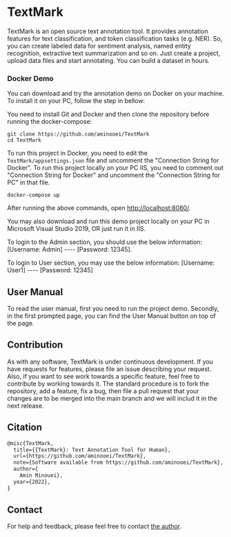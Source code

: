 # TextMark

TextMark is an open source text annotation tool. It provides annotation features for text classification, and token classification tasks (e.g. NER). So, you can create labeled data for sentiment analysis, named entity recognition, extractive text summarization and so on. Just create a project, upload data files and start annotating. You can build a dataset in hours.

### Docker Demo

You can download and try the annotation demo on Docker on your machine. To install it on your PC, follow the step in bellow: 

You need to install Git and Docker and then clone the repository before running the docker-compose:

```
git clone https://github.com/aminooei/TextMark
cd TextMark
```

To run this project in Docker, you need to edit the `TextMark/appsettings.json` file and uncomment the "Connection String for Docker".
To run this project locally on your PC IIS, you need to comment out "Connection String for Docker" and uncomment the "Connection String for PC" in that file.

```
docker-compose up
```
After running the above commands, open <http://localhost:8080/>.


You may also download and run this demo project locally on your PC in Microsoft Visual Studio 2019, OR just run it in IIS.

To login to the Admin section, you should use the below information: 
[Username: Admin] ---- [Password: 12345]. 

To login to User section, you may use the below information: 
[Username: User1] ---- [Password: 12345]


## User Manual

To read the user manual, first you need to run the project demo.  Secondly, in the first prompted page, you can find the User Manual button on top of the page.



## Contribution

As with any software, TextMark is under continuous development. If you have requests for features, please file an issue describing your request. Also, if you want to see work towards a specific feature, feel free to contribute by working towards it. The standard procedure is to fork the repository, add a feature, fix a bug, then file a pull request that your changes are to be merged into the main branch and we will includ it in the next release.



## Citation

```tex
@misc{TextMark,
  title={{TextMark}: Text Annotation Tool for Human},
  url={https://github.com/aminooei/TextMark},
  note={Software available from https://github.com/aminooei/TextMark},
  author={
    Amin Minouei},
  year={2022},
}
```

## Contact

For help and feedback, please feel free to contact [the author](https://github.com/aminooei).
